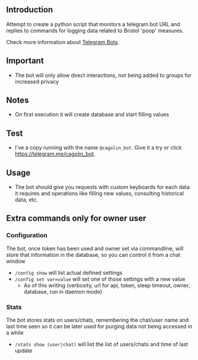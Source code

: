 ## Introduction
Attempt to create a python script that monitors a telegram bot URL and replies to commands for logging data related to Bristol 'poop' measures.

Check more information about [Telegram Bots](https://core.telegram.org/bots/).

## Important
- The bot will only allow direct interactions, not being added to groups for increased privacy

## Notes
- On first execution it will create database and start filling values

## Test
- I've a copy running with the name `@cagolin_bot`.  Give it a try or click  <https://telegram.me/cagolin_bot>.

## Usage
- The bot should give you requests with custom keyboards for each data it requires and operations like filling new values, consulting historical data, etc.

## Extra commands only for owner user
### Configuration
The bot, once token has been used and owner set via commandline, will store that information in the database, so you can control it from a chat window

- `/config show` will list actual defined settings
- `/config set var=value` will set one of those settings with a new value
    - As of this writing (verbosity, url for api, token, sleep timeout, owner, database, run in daemon mode)

### Stats
The bot stores stats on users/chats, remembering the chat/user name and last time seen so it can be later used for purging data not being accessed in a while
- `/stats show (user|chat)` will list the list of users/chats and time of last update
 
